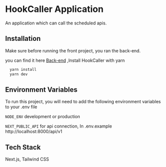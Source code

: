 
# HookCaller Application

An application which can call the scheduled apis.



## Installation
Make sure before running the front project, you ran the back-end. 

you can find it here [Back-end](https://github.com/saanny/hookscaller-back-end)
,Install HookCaller with yarn

```bash
  yarn install 
  yarn dev
```
    
## Environment Variables

To run this project, you will need to add the following environment variables to your .env file

`NODE_ENV` development or production

`NEXT_PUBLIC_API` for api connection, In .env.example http://localhost:8000/api/v1


## Tech Stack

Next.js, Tailwind CSS


